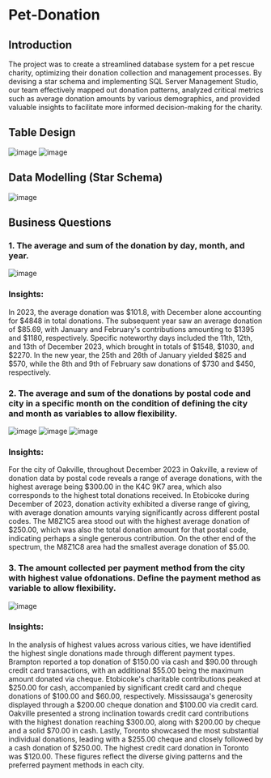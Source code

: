 # Pet-Donation
## Introduction
The project was to create a streamlined database system for a pet rescue charity, optimizing their donation collection and management processes. By devising a star schema and implementing SQL Server Management Studio, our team effectively mapped out donation patterns, analyzed critical metrics such as average donation amounts by various demographics, and provided valuable insights to facilitate more informed decision-making for the charity.

## Table Design
![image](https://github.com/HazelDing/petDonation/assets/149340952/39b58fa0-1509-40bc-a7eb-7419e5a7ec0e)
![image](https://github.com/HazelDing/petDonation/assets/149340952/4c243a77-b7b5-430b-8763-2d25920877ad)

## Data Modelling (Star Schema)
![image](https://github.com/HazelDing/petDonation/assets/149340952/ded0cf2d-62ed-4b61-bb6d-ab2c24049d27)

## Business Questions
### 1. The average and sum of the donation by day, month, and year.
![image](https://github.com/HazelDing/petDonation/assets/149340952/cd3d1400-be84-45df-adbb-56418f09e81e)
### Insights:
In 2023, the average donation was $101.8, with December alone accounting for $4848 in total donations. The subsequent year saw an average donation of $85.69, with January and February's contributions amounting to $1395 and $1180, respectively. Specific noteworthy days included the 11th, 12th, and 13th of December 2023, which brought in totals of $1548, $1030, and $2270. In the new year, the 25th and 26th of January yielded $825 and $570, while the 8th and 9th of February saw donations of $730 and $450, respectively.

### 2. The average and sum of the donations by postal code and city in a specific month on the condition of defining the city and month as variables to allow flexibility.
![image](https://github.com/HazelDing/petDonation/assets/149340952/d17b1480-560f-4f0d-b5db-d328f32d8729)
![image](https://github.com/HazelDing/petDonation/assets/149340952/9cb8b528-2fff-4ff4-bf2c-b7eb7215de46)
![image](https://github.com/HazelDing/petDonation/assets/149340952/4aefa7bb-d882-4b78-a9a7-a650dcd79c4a)
### Insights:
For the city of Oakville, throughout December 2023 in Oakville, a review of donation data by postal code reveals a range of average donations, with the highest average being $300.00 in the K4C 9K7 area, which also corresponds to the highest total donations received. In Etobicoke during December of 2023, donation activity exhibited a diverse range of giving, with average donation amounts varying significantly across different postal codes. The M8Z1C5 area stood out with the highest average donation of $250.00, which was also the total donation amount for that postal code, indicating perhaps a single generous contribution. On the other end of the spectrum, the M8Z1C8 area had the smallest average donation of $5.00.

### 3. The amount collected per payment method from the city with highest value ofdonations. Define the payment method as variable to allow flexibility.
![image](https://github.com/HazelDing/petDonation/assets/149340952/a94afbf3-ee8e-408d-8519-45860f1474e8)
### Insights:
In the analysis of highest values across various cities, we have identified the highest single donations made through different payment types. Brampton reported a top donation of $150.00 via cash and $90.00 through credit card transactions, with an additional $55.00 being the maximum amount donated via cheque. Etobicoke's charitable contributions peaked at $250.00 for cash, accompanied by significant credit card and cheque donations of $100.00 and $60.00, respectively. Mississauga's generosity displayed through a $200.00 cheque donation and $100.00 via credit card. Oakville presented a strong inclination towards credit card contributions with the highest donation reaching $300.00, along with $200.00 by cheque and a solid $70.00 in cash. Lastly, Toronto showcased the most substantial individual donations, leading with a $255.00 cheque and closely followed by a cash donation of $250.00. The highest credit card donation in Toronto was $120.00. These figures reflect the diverse giving patterns and the preferred payment methods in each city.







